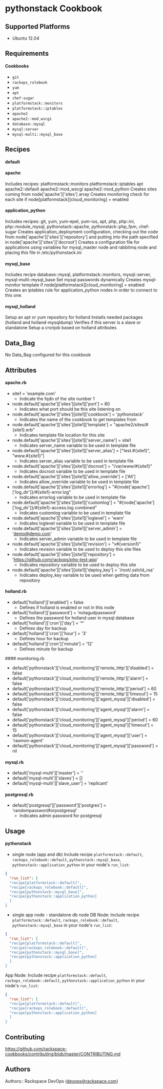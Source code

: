 # pythonstack Cookbook

Supported Platforms
-------------------
* Ubuntu 12.04

Requirements
------------
#### Cookbooks
  
* `git` 
* `rackops_rolebook`  
* `yum`  
* `apt`  
* `chef-sugar`  
* `platformstack::monitors`  
* `platformstack::iptables`  
* `apache2`  
* `apache2::mod_wscgi`  
* `database::mysql`  
* `mysql:server`
* `mysql-multi::mysql_base`  

Recipes
----------
#### default
#### apache
Includes recipes: platformstack::monitors platformstack::iptables apt apache2::default apache2::mod_wscgi apache2::mod_python
Creates sites coming from node['apache']['sites'] array
Creates monitoring check for each site if node[platformstack][cloud_monitoring] = enabled
#### application_python
Includes recipes: git, yum, yum-epel, yum-ius, apt, php, php::ini, php::module_mysql, pythonstack::apache, pythonstack::php_fpm, chef-sugar
Creates application_deployment configuration, checking out the code from node['apache']['sites']['repository'] and putting into the path specified in node['apache']['sites']['docroot']
Creates a configuration file for applications using variables for mysql_master node and rabbitmq node and placing this file in /etc/pythonstack.ini
#### mysql_base
Includes recipe database::mysql, platformstack::monitors, mysql::server, mysql-multi::mysql_base
Set mysql passwords dynamically
Creates mysql-monitor template if node[platformstack][cloud_monitoring] = enabled
Creates an iptables rule for application_python nodes in order to connect to this one.
#### mysql_holland
Setup an apt or yum repository for holland
Installs needed packages (holland and holland-mysqldump)
Verifies if this server is a slave or standalone
Setup a cronjob based on holland attributes

Data_Bag
----------

No Data_Bag configured for this cookbook


Attributes
----------

#### apache.rb
* site1 = 'example.com'
  * Indicate the fqdn of the site number 1
* node.default['apache']['sites'][site1]['port']         = 80
  * Indicates what port should be this site listening on
* node.default['apache']['sites'][site1]['cookbook']     = 'pythonstack'
  * Indicates the name of the cookbook to get templates from
* node.default['apache']['sites'][site1]['template']     = "apache2/sites/#{site1}.erb"
  * Indicates template file location for this site
* node.default['apache']['sites'][site1]['server_name']  = site1
  * Indicates server_name variable to be used in template file
* node.default['apache']['sites'][site1]['server_alias'] = ["test.#{site1}", "www.#{site1}"]
  * Indicates server_alias variable to be used in template file
* node.default['apache']['sites'][site1]['docroot']      = "/var/www/#{site1}"
  * Indicates docroot variable to be used in template file
* node.default['apache']['sites'][site1]['allow_override'] = ['All']
  * Indicates allow_override variable to be used in template file
* node.default['apache']['sites'][site1]['errorlog']     = "#{node['apache']['log_dir']}/#{site1}-error.log"
  * Indicates errorlog variable to be used in template file
* node.default['apache']['sites'][site1]['customlog']    = "#{node['apache']['log_dir']}/#{site1}-access.log combined"
  * Indicates customlog variable to be used in template file
* node.default['apache']['sites'][site1]['loglevel']     = 'warn'
  * Indicates loglevel variable to be used in template file
* node.default['apache']['sites'][site1]['server_admin'] = 'demo@demo.com'
  * Indicates server_admin variable to be used in template file
* node.default['apache']['sites'][site1]['revision'] = "v#{version1}"
  * Indicates revision variable to be used to deploy this site files
* node.default['apache']['sites'][site1]['repository'] = 'https://github.com/rackops/php-test-app'
  * Indicates repository variable to be used to deploy this site
* node.default['apache']['sites'][site1]['deploy_key'] = '/root/.ssh/id_rsa'
  * Indicates deploy_key variable to be used when getting data from repository

#### holland.rb

* default['holland']['enabled'] = false
  * Defines if holland is enabled or not in this node
* default['holland']['password'] = 'notagudpassword'
  * Defines the password for holland user in mysql database
* default['holland']['cron']['day'] = '*'
  * Defines day for backup
* default['holland']['cron']['hour'] = '3'
  * Defines hour for backup
* default['holland']['cron']['minute'] = '12'
  * Defines minute for backup

#### monitoring.rb

* default['pythonstack']['cloud_monitoring']['remote_http']['disabled'] = false
* default['pythonstack']['cloud_monitoring']['remote_http']['alarm'] = false
* default['pythonstack']['cloud_monitoring']['remote_http']['period'] = 60
* default['pythonstack']['cloud_monitoring']['remote_http']['timeout'] = 15
* default['pythonstack']['cloud_monitoring']['agent_mysql']['disabled'] = false
* default['pythonstack']['cloud_monitoring']['agent_mysql']['alarm'] = false
* default['pythonstack']['cloud_monitoring']['agent_mysql']['period'] = 60
* default['pythonstack']['cloud_monitoring']['agent_mysql']['timeout'] = 15
* default['pythonstack']['cloud_monitoring']['agent_mysql']['user'] = 'raxmon-agent'
* default['pythonstack']['cloud_monitoring']['agent_mysql']['password'] = nil

#### mysql.rb

* default['mysql-multi']['master'] = ''
* default['mysql-multi']['slaves'] = []
* default['mysql-multi']['slave_user'] = 'replicant'

#### postgresql.rb
* default['postgresql']['password']['postgres'] = 'randompasswordforpostgresql'
  * Indicates admin password for postgresql

Usage
-----

#### pythonstack

* single node (app and db) 
	Include recipe `platformstack::default`, `rackops_rolebook::default`, `pythonstack::mysql_base`, `pythonstack::application_python` in your node's `run_list`:    
```json
{
  "run_list": [
  "recipe[platformstack::default]",
  "recipe[rackops_rolebook::default]",
  "recipe[pythonstack::mysql_base]",
  "recipe[pythonstack::application_python]
  ]
}
```
* single app node - standalone db node 
  DB Node: Include recipe `platformstack::default`, `rackops_rolebook::default`, `pythonstack::mysql_base` in your node's `run_list`:    
```json
{
  "run_list": [
  "recipe[platformstack::default]",
  "recipe[rackops_rolebook::default]",
  "recipe[pythonstack::mysql_base]",
  "recipe[pythonstack::application_python]
  ]
}
```

  App Node: Include recipe `platformstack::default`, `rackops_rolebook::default`, `pythonstack::application_python` in your node's `run_list`:    
```json
{
  "run_list": [
  "recipe[platformstack::default]",
  "recipe[rackops_rolebook::default]",
  "recipe[pythonstack::application_python]
  ]
}
```


Contributing
------------

https://github.com/rackspace-cookbooks/contributing/blob/master/CONTRIBUTING.md


Authors
-------
Authors:: Rackspace DevOps (devops@rackspace.com)

